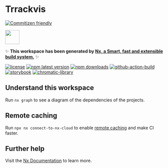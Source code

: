 # Trrackvis

[![Commitizen friendly](https://img.shields.io/badge/commitizen-friendly-brightgreen.svg)](http://commitizen.github.io/cz-cli/)

<a alt="Nx logo" href="https://nx.dev" target="_blank" rel="noreferrer"><img src="https://raw.githubusercontent.com/nrwl/nx/master/images/nx-logo.png" width="45"></a>

✨ **This workspace has been generated by [Nx, a Smart, fast and extensible build system.](https://nx.dev)** ✨

[![license](https://img.shields.io/github/license/trrack/trrackvis?style=plastic)](https://github.com/Trrack/trrackvis/blob/main/LICENSE)
[![npm latest version](https://img.shields.io/npm/v/@trrack/vis-react?style=plastic)](https://www.npmjs.com/package/@trrack/vis-react)
[![npm downloads](https://img.shields.io/npm/dt/@trrack/vis-react?style=plastic)](https://www.npmjs.com/package/@trrack/vis-react)
[![github-action-build](https://img.shields.io/github/actions/workflow/status/trrack/trrackvis/release.yml?branch=main)](https://github.com/Trrack/trrackvis/actions/workflows/release.yml?query=branch%3Amain)
[![storybook](https://img.shields.io/badge/storybook-latest-blueviolet)](https://main--63ee57592a53ae7413d27e43.chromatic.com)
[![chromatic-library](https://img.shields.io/badge/chromatic--library-latest-ff69b4)](https://www.chromatic.com/library?appId=63ee57592a53ae7413d27e43&branch=main)


## Understand this workspace

Run `nx graph` to see a diagram of the dependencies of the projects.

## Remote caching

Run `npx nx connect-to-nx-cloud` to enable [remote caching](https://nx.app) and make CI faster.

## Further help

Visit the [Nx Documentation](https://nx.dev) to learn more.
